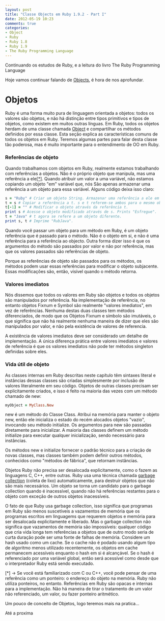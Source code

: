 ```yaml
---
layout: post
title: "Classe Objects em Ruby 1.9.2 - Part I"
date: 2012-05-19 10:23
comments: true
categories: 
- Object
- Ruby
- Ruby 1.8
- Ruby 1.9
- The Ruby Programming Language
---
```


<p>Continuando os estudos de Ruby, e a leitura do livro The Ruby Programming Language</p>

<p>Hoje vamos continuar falando de <a href="http://ruby-doc.org/core-1.9.3/Object.html">Objects</a>, é hora de nos aprofundar.</p>

<h1>Objetos</h1>

Ruby é uma forma muito pura de linguagem orientada a objetos: todos os valores são
objetos, e não há distinção entre tipos primitivos e tipos de objetos, como existem em muitos
outras línguas. Em Ruby, todos os objetos herdam de uma classe chamada
<a href="http://ruby-doc.org/core-1.9.3/Object.html">Object</a> e compartilhar os métodos definidos
por essa classe. Esta seção explica as características comuns de todos os objetos
em Ruby. Teremos algumas partes para falar desta classe tão poderosa, mas é muito importante para o entendimento de OO em Ruby.
<!--more-->
<h3>Referências de objeto</h3>

Quando trabalhamos com objetos em Ruby, realmente estamos trabalhando com referências a objetos. Não é o
próprio objeto que manipula, mas uma referência a ele<a href="{{ root_url }}/blog/2012/05/19/classe-objects-em-ruby-1-dot-9-2/#referencia">[*]</a>. 
Quando atribuir um valor a uma variável, não estamos copiando um objeto "em" variável que, nós
São apenas armazenar uma referência a um objeto para essa variável. Alguns
código deixa isso claro:

``` ruby Objects
s = "Ruby" # Criar um objeto String. Armazenar uma referência a ele em s.
t = s # Copiar a referência a t. s e t referem-se ambos para o mesmo objeto.
t[-1] = "" # Modificar o objeto através da referência t.
print s # Acesse o objeto modificado através de s. Prints "Esfregue".
t = "Java" # t agora se refere a um objeto diferente.
print s, t # Imprime "RubJava".
```

Quando você passar um objeto para um método em Ruby, é um objeto
referência que é passado para o método. Não é o objeto em si,
e não é uma referência para a referência ao objecto. Outra forma
dizer isso é que os argumentos do método são passados ​​por
valor e não por referência, mas
que os valores passados ​​são referências de objeto.

Porque as referências de objeto são passados ​​para os métodos, os métodos podem usar
essas referências para modificar o objeto subjacente. Essas modificações
são, então, visível quando o método retorna.

<h3>Valores imediatos</h3>

Nós dissemos que todos os valores em Ruby são objetos e todos os objetos
são manipulados por referência. Na implementação de referência, no entanto objetos Fixnum e Symbol são realmente "valores imediatos", 
em vez de referências. Nenhuma destas duas classes tem métodos diferenciados, de modo que os
Objetos Fixnum e símbolo são imutáveis, o que significa que não há realmente nenhuma maneira de dizer que eles são manipulados por
valor, e não pela existência de valores de referencia. 

A existência de valores imediatos deve ser considerado um detalhe de implementação. A única diferença prática entre
valores imediatos e valores de referência é que os valores imediatos
não pode ter métodos singleton definidas sobre eles.

<h3>Vida útil de objeto</h3>

As classes internas em Ruby descritas neste capítulo têm sintaxes literal e instâncias dessas classes são criadas simplesmente por
inclusão de valores literalmente em seu código. Objetos de outras classes precisam ser explicitamente criados, 
e isso é feito na maioria das vezes com um método chamado de new:

``` ruby Class.new
myObject = MyClass.New
```

new é um método do Classe Class. Atribui na memória para manter o objeto new, então ele inicializa o estado do 
recém alocados objetos "vazio", invocando seu método initialize. Os argumentos para new são passadas diretamente para inicializar. 
A maioria das classes definem um método initialize para executar qualquer inicialização, sendo necessário para instâncias.

Os métodos new e initialize fornecer o padrão técnico para a criação de novas classes, mas classes também podem definir outros
métodos, conhecidos como "métodos de fábrica", que retornam instâncias.

Objetos Ruby não precisa ser desalocada explicitamente, como o fazem as linguagens C, C++, entre outras. Ruby usa uma técnica chamada
<a href="http://www.rubyinside.com.br/como-o-ruby-gerencia-memoria-e-faz-garbage-collection-3018">garbage collection</a> (coleta de lixo) automaticamente, para destruir objetos que não são mais necessários. Um objeto se torna um candidato para o garbage collection quando é
inacessível, quando não há referências restantes para o objeto com exceção de outros objetos inacessíveis.

O fato de que Ruby usa garbage collection, isso significa que programas em Ruby são menos suscetíveis a vazamentos de memória 
que os programas escritos em linguagems que requerem objetos e memória para ser desalocada explicitamente e liberado. 
Mas o garbage collection não significa que vazamentos de memória são impossíveis:
qualquer código que cria vida longa tem referências a objetos que de outro modo seria de curta duração pode ser uma fonte de 
falhas de memória. Considere um hash usado como um cache. Se o cache não é podado usando algum tipo de algoritmo 
menos utilizado recentemente, os objetos em cache permanecem acessíveis enquanto o hash em si é alcançável. Se o hash
é referenciado por uma variável global, então será acessível como desde que o interpretador Ruby está sendo executado.

<a href="referencia"></a>
	[*] -> Se você está familiarizado com C ou C++, você pode pensar de uma
    referência como um ponteiro: o endereço do objeto na memória. Ruby
    não utiliza ponteiros, no entanto. Referências em Ruby são opacas e
    internas para a implementação. Não há maneira de tirar o
    tratamento de um valor não referenciado, um valor, ou fazer ponteiro aritmético.


Um pouco de conceito de Objetos, logo teremos mais na pratica...

Até a proxima